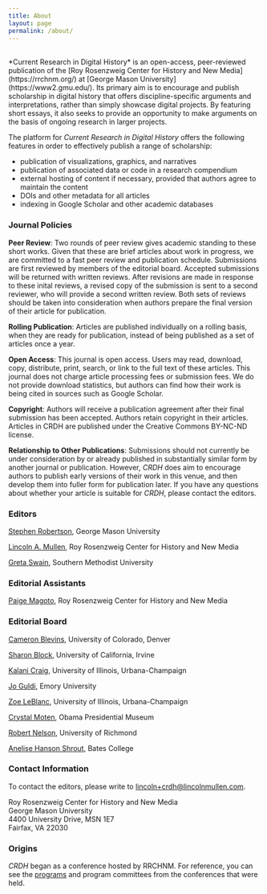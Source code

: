 ```yaml
---
title: About
layout: page
permalink: /about/
---
```

<br>
*Current Research in Digital History* is an open-access, peer-reviewed publication of the [Roy Rosenzweig Center for History and New Media](https://rrchnm.org/) at [George Mason University](https://www2.gmu.edu/). Its primary aim is to encourage and publish scholarship in digital history that offers discipline-specific arguments and interpretations, rather than simply showcase digital projects. By featuring short essays, it also seeks to provide an opportunity to make arguments on the basis of ongoing research in larger projects.

The platform for *Current Research in Digital History* offers the
following features in order to effectively publish a range of
scholarship:

-   publication of visualizations, graphics, and narratives
-   publication of associated data or code in a research compendium
-   external hosting of content if necessary, provided that authors
    agree to maintain the content
-   DOIs and other metadata for all articles
-   indexing in Google Scholar and other academic databases

### Journal Policies

**Peer Review**:
Two rounds of peer review gives academic standing to these short works. Given that these are brief articles about work in progress, we are committed to a fast peer review and publication schedule. Submissions are first reviewed by members of the editorial board. Accepted submissions will be returned with written reviews. After revisions are made in response to these inital reviews, a revised copy of the submission is sent to a second reviewer, who will provide a second written review. Both sets of reviews should be taken into consideration when authors prepare the final version of their article for publication. 

**Rolling Publication**:
Articles are published individually on a rolling basis, when they are ready for publication, instead of being published as a set of articles once a year.

**Open Access**:
This journal is open access. Users may read, download, copy, distribute, print, search, or link to the full text of these articles. This journal does not charge article processing fees or submission fees. We do not provide download statistics, but authors can find how their work is being cited in sources such as Google Scholar. 

**Copyright**:
Authors will receive a publication agreement after their final submission has been accepted. Authors retain copyright in their articles. Articles in CRDH are published under the Creative Commons BY-NC-ND license.

**Relationship to Other Publications**:
Submissions should not currently be under consideration by or already published in substantially similar form by another journal or publication. However, *CRDH* does aim to encourage authors to publish early versions of their work in this venue, and then develop them into fuller form for publication later. If you have any questions about whether your article is suitable for *CRDH*, please contact the editors.

### Editors

[Stephen Robertson](http://drstephenrobertson.com/), George Mason University

[Lincoln A. Mullen](https://lincolnmullen.com/), Roy Rosenzweig Center for History and New Media

[Greta Swain](http://gretaswain.org/), Southern Methodist University

### Editorial Assistants

[Paige Magoto](https://paigemagoto.com), Roy Rosenzweig Center for History and New Media

### Editorial Board

[Cameron Blevins](http://www.cameronblevins.org), University of Colorado, Denver

[Sharon Block](https://www.faculty.uci.edu/profile.cfm?faculty_id=5301), University of California, Irvine

[Kalani Craig](http://www.kalanicraig.com/), University of Illinois, Urbana-Champaign

[Jo Guldi](http://www.joguldi.com/), Emory University

[Zoe LeBlanc](https://zoeleblanc.com), University of Illinois, Urbana-Champaign

[Crystal Moten](https://www.crystalmoten.com/), Obama Presidential Museum

[Robert Nelson](https://directory.richmond.edu/bios/rnelson2/), University of Richmond

[Anelise Hanson Shrout](http://www.anelisehshrout.com/), Bates College

### Contact Information

To contact the editors, please write to [lincoln+crdh@lincolnmullen.com](mailto:lincoln+crdh@lincolnmullen.com).

Roy Rosenzweig Center for History and New Media<br>
George Mason University<br>
4400 University Drive, MSN 1E7<br>
Fairfax, VA 22030

### Origins

*CRDH* began as a conference hosted by RRCHNM. For reference, you can see the [programs]({{site.url}}/conference-history/) and program committees from the conferences that were held.

